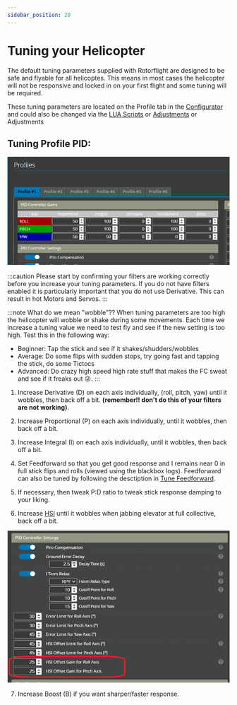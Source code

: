 ```yaml
---
sidebar_position: 20
---
```


# Tuning your Helicopter

The default tuning parameters supplied with Rotorflight are designed to be safe and flyable for all helicoptes. This means in most cases the helicopter will not be responsive and locked in on your first flight and some tuning will be required. 

These tuning parameters are located on the Profile tab in the [Configurator](../Tutorial-Setup/Profiles.md) and could also be changed via the [LUA Scripts](../Tutorial-Setup/LUA-Scripts.md) or [Adjustments](../Tutorial-Walkthroughs/Tuning-using-Adjustments.md) or Adjustments

## Tuning Profile PID:  
![Profile PID](./img/tuning-pid.png)

:::caution
Please start by confirming your filters are working correctly before you increase your tuning parameters. If you do not have filters enabled it is particularly important that you do not use Derivative. This can result in hot Motors and Servos. 
:::

:::note
What do we mean "wobble"??
When tuning parameters are too high the helicopter will wobble or shake during some movements. Each time we increase a tuning value we need to test fly and see if the new setting is too high. Test this in the following way:
* Beginner: Tap the stick and see if it shakes/shudders/wobbles
* Average: Do some flips with sudden stops, try going fast and tapping the stick, do some Tictocs
* Advanced: Do crazy high speed high rate stuff that makes the FC sweat and see if it freaks out :stuck_out_tongue_winking_eye:.
:::

1. Increase Derivative (D) on each axis individually, (roll, pitch, yaw) until it wobbles, then back off a bit. **(remember!! don't do this of your filters are not working)**.  

2. Increase Proportional (P) on each axis individually, until it wobbles, then back off a bit.
3. Increase Integral (I) on each axis individually, until it wobbles, then back off a bit.
 
4. Set Feedforward so that you get good response and I remains near 0 in full stick flips and rolls (viewed using the blackbox logs). Feedforward can also be tuned by following the desctiption in [Tune Feedforward](Tune-Feedforward.md). 
 
5. If necessary, then tweak P:D ratio to tweak stick response damping to your liking.

6. Increase [HSI](./High-Speed-Integral.md) until it wobbles when jabbing elevator at full collective, back off a bit. 

![Profile HSI](./img/tuning-hsi.png)

7. Increase Boost (B) if you want sharper/faster response.